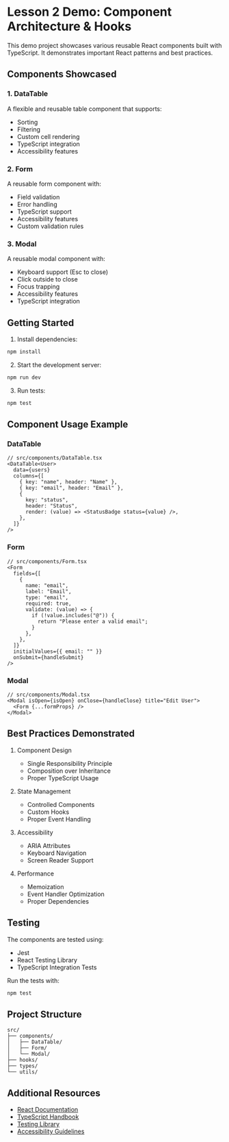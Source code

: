 # Lesson 2 Demo: Component Architecture & Hooks

This demo project showcases various reusable React components built with TypeScript. It demonstrates important React patterns and best practices.

## Components Showcased

### 1. DataTable

A flexible and reusable table component that supports:

- Sorting
- Filtering
- Custom cell rendering
- TypeScript integration
- Accessibility features

### 2. Form

A reusable form component with:

- Field validation
- Error handling
- TypeScript support
- Accessibility features
- Custom validation rules

### 3. Modal

A reusable modal component with:

- Keyboard support (Esc to close)
- Click outside to close
- Focus trapping
- Accessibility features
- TypeScript integration

## Getting Started

1. Install dependencies:

```bash
npm install
```

2. Start the development server:

```bash
npm run dev
```

3. Run tests:

```bash
npm test
```

## Component Usage Example

### DataTable

```tsx
// src/components/DataTable.tsx
<DataTable<User>
  data={users}
  columns={[
    { key: "name", header: "Name" },
    { key: "email", header: "Email" },
    {
      key: "status",
      header: "Status",
      render: (value) => <StatusBadge status={value} />,
    },
  ]}
/>
```

### Form

```tsx
// src/components/Form.tsx
<Form
  fields={[
    {
      name: "email",
      label: "Email",
      type: "email",
      required: true,
      validate: (value) => {
        if (!value.includes("@")) {
          return "Please enter a valid email";
        }
      },
    },
  ]}
  initialValues={{ email: "" }}
  onSubmit={handleSubmit}
/>
```

### Modal

```tsx
// src/components/Modal.tsx
<Modal isOpen={isOpen} onClose={handleClose} title="Edit User">
  <Form {...formProps} />
</Modal>
```

## Best Practices Demonstrated

1. Component Design

   - Single Responsibility Principle
   - Composition over Inheritance
   - Proper TypeScript Usage

2. State Management

   - Controlled Components
   - Custom Hooks
   - Proper Event Handling

3. Accessibility

   - ARIA Attributes
   - Keyboard Navigation
   - Screen Reader Support

4. Performance
   - Memoization
   - Event Handler Optimization
   - Proper Dependencies

## Testing

The components are tested using:

- Jest
- React Testing Library
- TypeScript Integration Tests

Run the tests with:

```bash
npm test
```

## Project Structure

```
src/
├── components/
│   ├── DataTable/
│   ├── Form/
│   └── Modal/
├── hooks/
├── types/
└── utils/
```

## Additional Resources

- [React Documentation](https://react.dev)
- [TypeScript Handbook](https://www.typescriptlang.org/docs)
- [Testing Library](https://testing-library.com/docs/react-testing-library/intro)
- [Accessibility Guidelines](https://www.w3.org/WAI/ARIA/apg/)


